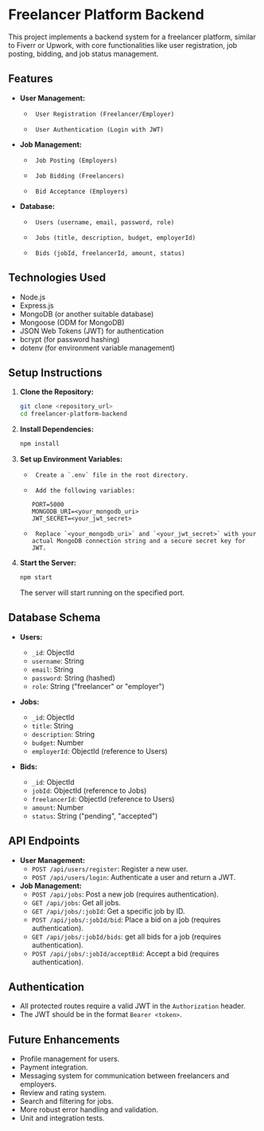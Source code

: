 # Freelancer Platform Backend

This project implements a backend system for a freelancer platform, similar to Fiverr or Upwork, with core functionalities like user registration, job posting, bidding, and job status management.

## Features

-   **User Management:**
    -      User Registration (Freelancer/Employer)
    -      User Authentication (Login with JWT)
-   **Job Management:**
    -      Job Posting (Employers)
    -      Job Bidding (Freelancers)
    -      Bid Acceptance (Employers)
-   **Database:**
    -      Users (username, email, password, role)
    -      Jobs (title, description, budget, employerId)
    -      Bids (jobId, freelancerId, amount, status)

## Technologies Used

-   Node.js
-   Express.js
-   MongoDB (or another suitable database)
-   Mongoose (ODM for MongoDB)
-   JSON Web Tokens (JWT) for authentication
-   bcrypt (for password hashing)
-   dotenv (for environment variable management)

## Setup Instructions

1.  **Clone the Repository:**

    ```bash
    git clone <repository_url>
    cd freelancer-platform-backend
    ```

2.  **Install Dependencies:**

    ```bash
    npm install
    ```

3.  **Set up Environment Variables:**

    -      Create a `.env` file in the root directory.
    -      Add the following variables:

        ```
        PORT=5000
        MONGODB_URI=<your_mongodb_uri>
        JWT_SECRET=<your_jwt_secret>
        ```

    -      Replace `<your_mongodb_uri>` and `<your_jwt_secret>` with your actual MongoDB connection string and a secure secret key for JWT.

4.  **Start the Server:**

    ```bash
    npm start
    ```

    The server will start running on the specified port.

## Database Schema

-   **Users:**
    -   `_id`: ObjectId
    -   `username`: String
    -   `email`: String
    -   `password`: String (hashed)
    -   `role`: String ("freelancer" or "employer")

-   **Jobs:**
    -   `_id`: ObjectId
    -   `title`: String
    -   `description`: String
    -   `budget`: Number
    -   `employerId`: ObjectId (reference to Users)

-   **Bids:**
    -   `_id`: ObjectId
    -   `jobId`: ObjectId (reference to Jobs)
    -   `freelancerId`: ObjectId (reference to Users)
    -   `amount`: Number
    -   `status`: String ("pending", "accepted")

## API Endpoints

-   **User Management:**
    -   `POST /api/users/register`: Register a new user.
    -   `POST /api/users/login`: Authenticate a user and return a JWT.
-   **Job Management:**
    -   `POST /api/jobs`: Post a new job (requires authentication).
    -   `GET /api/jobs`: Get all jobs.
    -   `GET /api/jobs/:jobId`: Get a specific job by ID.
    -   `POST /api/jobs/:jobId/bid`: Place a bid on a job (requires authentication).
    -   `GET /api/jobs/:jobId/bids`: get all bids for a job (requires authentication).
    -   `POST /api/jobs/:jobId/acceptBid`: Accept a bid (requires authentication).

## Authentication

-   All protected routes require a valid JWT in the `Authorization` header.
-   The JWT should be in the format `Bearer <token>`.

## Future Enhancements

-   Profile management for users.
-   Payment integration.
-   Messaging system for communication between freelancers and employers.
-   Review and rating system.
-   Search and filtering for jobs.
-   More robust error handling and validation.
-   Unit and integration tests.